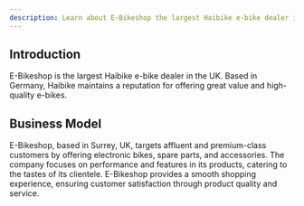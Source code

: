 ```yaml
---
description: Learn about E-Bikeshop the largest Haibike e-bike dealer in the UK. Based in Germany, Haibike maintains a reputation for offering great value and high-quality e-bikes.
---
```


## Introduction
E-Bikeshop is the largest Haibike e-bike dealer in the UK. Based in Germany, Haibike maintains a reputation for offering great value and high-quality e-bikes.

## Business Model
E-Bikeshop, based in Surrey, UK, targets affluent and premium-class customers by offering electronic bikes, spare parts, and accessories. The company focuses on performance and features in its products, catering to the tastes of its clientele. E-Bikeshop provides a smooth shopping experience, ensuring customer satisfaction through product quality and service.

